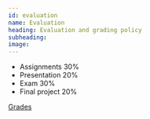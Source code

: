 ```yaml
---
id: evaluation
name: Evaluation
heading: Evaluation and grading policy
subheading: 
image: 
---
```


* Assignments 30%
* Presentation 20%
* Exam 30%
* Final project 20%

[Grades]()